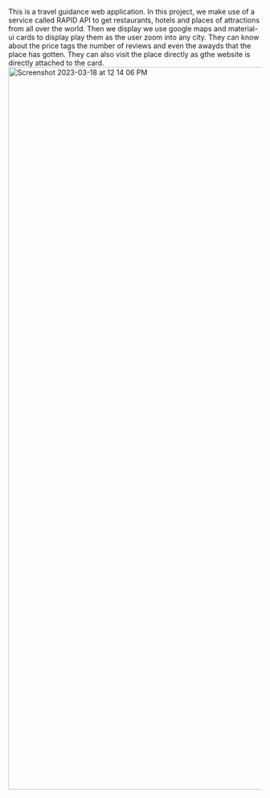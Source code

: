 This is a travel guidance web application.
In this project, we make use of a service called RAPID API to get restaurants, hotels and places of attractions from all over the world. Then we display we use google maps and material-ui cards to display play them as  the user zoom into any city. They can know about the price tags the number of reviews and even the awayds that the place has gotten. They can also visit the place directly as gthe website is directly attached to the card.
<img width="1437" alt="Screenshot 2023-03-18 at 12 14 06 PM" src="https://user-images.githubusercontent.com/73863365/226118624-8040867e-3892-405a-82dd-9af331770084.png">
